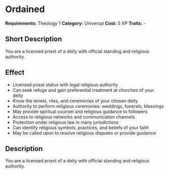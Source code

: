 # Ordained

**Requirements:** Theology 1
**Category:** Universal
**Cost:** 5 XP
**Traits:** -


## Short Description
You are a licensed priest of a deity with official standing and religious authority.

## Effect
- Licensed priest status with legal religious authority
- Can seek refuge and gain preferential treatment at churches of your deity
- Know the tenets, rites, and ceremonies of your chosen deity
- Authority to perform religious ceremonies: weddings, funerals, blessings
- May provide spiritual counsel and religious guidance to followers
- Access to religious networks and communication channels
- Protection under religious law in many jurisdictions
- Can identify religious symbols, practices, and beliefs of your faith
- May be called upon to resolve religious disputes or provide guidance

## Description
You are a licensed priest of a deity with official standing and religious authority.